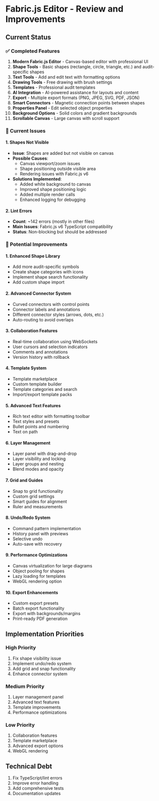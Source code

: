 # Fabric.js Editor - Review and Improvements

## Current Status

### ✅ Completed Features
1. **Modern Fabric.js Editor** - Canvas-based editor with professional UI
2. **Shape Tools** - Basic shapes (rectangle, circle, triangle, etc.) and audit-specific shapes
3. **Text Tools** - Add and edit text with formatting options
4. **Drawing Tools** - Free drawing with brush settings
5. **Templates** - Professional audit templates
6. **AI Integration** - AI-powered assistance for layouts and content
7. **Export** - Multiple export formats (PNG, JPEG, SVG, PDF, JSON)
8. **Smart Connectors** - Magnetic connection points between shapes
9. **Properties Panel** - Edit selected object properties
10. **Background Options** - Solid colors and gradient backgrounds
11. **Scrollable Canvas** - Large canvas with scroll support

### 🔧 Current Issues

#### 1. **Shapes Not Visible**
- **Issue**: Shapes are added but not visible on canvas
- **Possible Causes**:
  - Canvas viewport/zoom issues
  - Shape positioning outside visible area
  - Rendering issues with Fabric.js v6
- **Solutions Implemented**:
  - Added white background to canvas
  - Improved shape positioning logic
  - Added multiple render calls
  - Enhanced logging for debugging

#### 2. **Lint Errors**
- **Count**: ~142 errors (mostly in other files)
- **Main Issues**: Fabric.js v6 TypeScript compatibility
- **Status**: Non-blocking but should be addressed

### 🚀 Potential Improvements

#### 1. **Enhanced Shape Library**
- Add more audit-specific symbols
- Create shape categories with icons
- Implement shape search functionality
- Add custom shape import

#### 2. **Advanced Connector System**
- Curved connectors with control points
- Connector labels and annotations
- Different connector styles (arrows, dots, etc.)
- Auto-routing to avoid overlaps

#### 3. **Collaboration Features**
- Real-time collaboration using WebSockets
- User cursors and selection indicators
- Comments and annotations
- Version history with rollback

#### 4. **Template System**
- Template marketplace
- Custom template builder
- Template categories and search
- Import/export template packs

#### 5. **Advanced Text Features**
- Rich text editor with formatting toolbar
- Text styles and presets
- Bullet points and numbering
- Text on path

#### 6. **Layer Management**
- Layer panel with drag-and-drop
- Layer visibility and locking
- Layer groups and nesting
- Blend modes and opacity

#### 7. **Grid and Guides**
- Snap to grid functionality
- Custom grid settings
- Smart guides for alignment
- Ruler and measurements

#### 8. **Undo/Redo System**
- Command pattern implementation
- History panel with previews
- Selective undo
- Auto-save with recovery

#### 9. **Performance Optimizations**
- Canvas virtualization for large diagrams
- Object pooling for shapes
- Lazy loading for templates
- WebGL rendering option

#### 10. **Export Enhancements**
- Custom export presets
- Batch export functionality
- Export with backgrounds/margins
- Print-ready PDF generation

## Implementation Priorities

### High Priority
1. Fix shape visibility issue
2. Implement undo/redo system
3. Add grid and snap functionality
4. Enhance connector system

### Medium Priority
1. Layer management panel
2. Advanced text features
3. Template improvements
4. Performance optimizations

### Low Priority
1. Collaboration features
2. Template marketplace
3. Advanced export options
4. WebGL rendering

## Technical Debt
1. Fix TypeScript/lint errors
2. Improve error handling
3. Add comprehensive tests
4. Documentation updates 